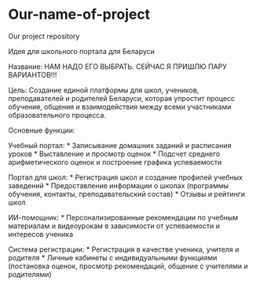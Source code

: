 # Our-name-of-project
Our project repository

Идея для школьного портала для Беларуси

Название: НАМ НАДО ЕГО ВЫБРАТЬ. СЕЙЧАС Я ПРИШЛЮ ПАРУ ВАРИАНТОВ!!!

Цель: Создание единой платформы для школ, учеников, преподавателей и родителей Беларуси, которая упростит процесс обучения, общения и взаимодействия между всеми участниками образовательного процесса.

Основные функции:

Учебный портал:
    * Записывание домашних заданий и расписания уроков
    * Выставление и просмотр оценок
    * Подсчет среднего арифметического оценок и построение графика успеваемости

Портал для школ:
    * Регистрация школ и создание профилей учебных заведений
    * Предоставление информации о школах (программы обучения, контакты, преподавательский состав)
    * Отзывы и рейтинги школ

ИИ-помощник:
    * Персонализированные рекомендации по учебным материалам и видеоурокам в зависимости от успеваемости и интересов ученика

Система регистрации:
    * Регистрация в качестве ученика, учителя и родителя
    * Личные кабинеты с индивидуальными функциями (постановка оценок, просмотр рекомендаций, общение с учителями и родителями)